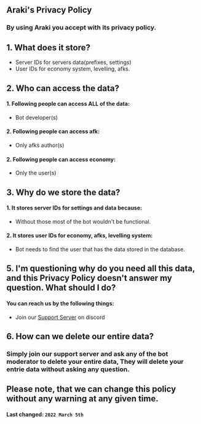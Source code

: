 ## **Araki's Privacy Policy**
### By using Araki you accept with its privacy policy.

## 1. What does it store?

 - Server IDs for servers data(prefixes, settings)
 - User IDs for economy system, levelling, afks.

## 2. Who can access the data?

 #### 1. Following people can access ALL of the data:
 -  Bot developer(s)


#### 2. Following people can access afk:
- Only afks author(s)

#### 2. Following people can access economy:
- Only the user(s)


## 3. Why do we store the data?

#### 1. It stores server IDs for settings and data because:
- Without those most of the bot wouldn't be functional.

#### 2. It stores user IDs for economy, afks, levelling system:
- Bot needs to find the user that has the data stored in the database.


## 5. I'm questioning why do you need all this data, and this Privacy Policy doesn't answer my question. What should I do?

#### You can reach us by the following things:
- Join our [Support Server](https://araki.social/support) on discord

## 6. How can we delete our entire data?

### Simply join our support server and ask any of the bot moderator to delete your entire data, They will delete your entrie data without asking any question.


## Please note, that we can change this policy without any warning at any given time.
#### **Last changed:**  `2022 March 5th`
